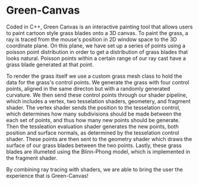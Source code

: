 # Green-Canvas

Coded in C++, Green Canvas is an interactive painting tool that allows users to paint cartoon style grass blades onto a 3D canvas. To paint the grass, a ray is traced from the mouse's position in 2D window space to the 3D coordinate plane. On this plane, we have set up a series of points using a poisson point distribution in order to get a distribution of grass blades that looks natural. Poisson points within a certain range of our ray cast have a grass blade generated at that point.

To render the grass itself we use a custom grass mesh class to hold the data for the grass's control points. We generate the grass with four control points, aligned in the same directon but with a randomly generated curvature. We then send these control points through our shader pipeline, which includes a vertex, two tesselation shaders, geometery, and fragment shader. The vertex shader sends the position to the tesselation control, which determines how many subdivisions should be made between the each set of points, and thus how many new points should be generate. Then the tessleation evaluation shader generates the new points, both position and surface normals, as determined by the tesselation control shader. These points are then sent to the geometry shader which draws the surface of our grass blades between the two points. Lastly, these grass blades are illumeted using the Blinn-Phong model, which is implemented in the fragment shader.

By combining ray tracing with shaders, we are able to bring the user the experience that is Green-Canvas!
